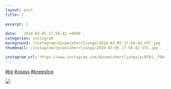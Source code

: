 ```yaml
---
layout: post
title: |
  
excerpt: |
    
date:   2018-03-05 17:56:42 +0000
categories: instagram
background: /instagram/dynamixherrljunga/2018-03-05_17-56-42_UTC.jpg
thumbnail: /instagram/dynamixherrljunga/2018-03-05_17-56-42_UTC.jpg

instagram_url: https://www.instagram.com/dynamixherrljunga/p/Bf81__FBn1v
---
```

[#bjj](https://www.instagram.com/explore/tags/bjj/) [#xpass](https://www.instagram.com/explore/tags/xpass/) [#kneeslice](https://www.instagram.com/explore/tags/kneeslice/)



<img src='/www-dynamix-herrljunga/instagram/dynamixherrljunga/2018-03-05_17-56-42_UTC.jpg' class='img-fluid' />
